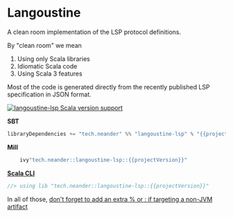 # Langoustine 

A clean room implementation of the LSP protocol definitions.

By "clean room" we mean

1. Using only Scala libraries 
2. Idiomatic Scala code
3. Using Scala 3 features

Most of the code is generated directly from the recently published LSP specification in JSON format.

[![langoustine-lsp Scala version support](https://index.scala-lang.org/neandertech/langoustine/langoustine-lsp/latest.svg)](https://index.scala-lang.org/neandertech/langoustine/langoustine-lsp)

**SBT** 

```scala sc:nocompile
libraryDependencies += "tech.neander" %% "langoustine-lsp" % "{{projectVersion}}"
```

**Mill**
```scala sc:nocompile
    ivy"tech.neander::langoustine-lsp::{{projectVersion}}"
```

[**Scala CLI**](https://scala-cli.virtuslab.org) 

```scala sc:nocompile
//> using lib "tech.neander::langoustine-lsp::{{projectVersion}}"
```

In all of those, [don't forget to add an extra % or : if targeting a non-JVM artifact](https://youforgotapercentagesignoracolon.com)
